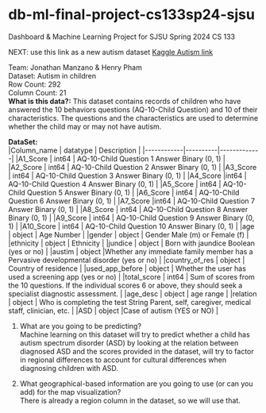 # db-ml-final-project-cs133sp24-sjsu
Dashboard &amp; Machine Learning Project for SJSU Spring 2024 CS 133 

NEXT: use this link as a new autism dataset [Kaggle Autism link](https://www.kaggle.com/competitions/autismdiagnosis/data)

Team: Jonathan Manzano &amp; Henry Pham  
Dataset: Autism in children  
Row Count: 292  
Column Count: 21  
**What is this data?:** This dataset contains records of children who have answered the 10 behaviors questions (AQ-10-Child Question) and 10 of their characteristics. The questions and the characteristics are used to determine whether the child may or may not have autism.  

**DataSet:**  
|Column_name | datatype | Description |
|------------|----------|-------------|
|A1_Score | int64 | AQ-10-Child Question 1 Answer Binary (0, 1) |
|A2_Score | int64 | AQ-10-Child Question 2 Answer Binary (0, 1) |
|A3_Score | int64 | AQ-10-Child Question 3 Answer Binary (0, 1) |
|A4_Score |int64 | AQ-10-Child Question 4 Answer Binary (0, 1) |
|A5_Score | int64 | AQ-10-Child Question 5 Answer Binary (0, 1) |
|A6_Score | int64 | AQ-10-Child Question 6 Answer Binary (0, 1) |
|A7_Score |int64 | AQ-10-Child Question 7 Answer Binary (0, 1) |
|A8_Score | int64 | AQ-10-Child Question 8 Answer Binary (0, 1) |
|A9_Score | int64 | AQ-10-Child Question 9 Answer Binary (0, 1) |
|A10_Score | int64 | AQ-10-Child Question 10 Answer Binary (0, 1) |
|age | object | Age Number |
|gender | object | Gender Male (m) or Female (f) |
|ethnicity | object | Ethnicity |
|jundice | object | Born with jaundice Boolean (yes or no) |
|austim | object |Whether any immediate family member has a Pervasive developmental disorder (yes or no) |
|country_of_res | object | Country of residence |
|used_app_before | object | Whether the user has used a screening app (yes or no) |
|total_score | int64 | Sum of scores from the 10 questions. If the individual scores 6 or above, they should seek a specialist diagnostic assessment. |
|age_desc | object | age range |
|relation | object | Who is completing the test String Parent, self, caregiver, medical staff, clinician, etc. |
|ASD | object |Case of autism (YES or NO) |



1. What are you going to be predicting?  
Machine learning on this dataset will try to predict whether a child has autism spectrum disorder (ASD) by looking at the relation between diagnosed ASD and the scores provided in the dataset, will try to factor in regional differences to account for cultural differences when diagnosing children with ASD.  

2. What geographical-based information are you going to use (or can you add) for the map visualization?  
There is already a region column in the dataset, so we will use that.

